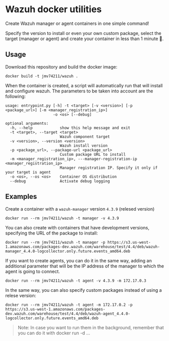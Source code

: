 # Wazuh docker utilities

Create Wazuh manager or agent containers in one simple command!

Specify the version to install or even your own custom package, select the target (manager or agent) and create your
container in less than 1 minute :rocket:.

## Usage

Download this repository and build the docker image:

```
docker build -t jmv74211/wazuh .
```

When the container is created, a script will automatically run that will install and configure wazuh. The parameters
to be taken into account are the following:

```
usage: entrypoint.py [-h] -t <target> [-v <version>] [-p <package_url>] [-m <manager_registration_ip>]
                     -o <os> [--debug]

optional arguments:
  -h, --help            show this help message and exit
  -t <target>, --target <target>
                        Wazuh component target
  -v <version>, --version <version>
                        Wazuh install version
  -p <package_url>, --package-url <package_url>
                        Custom package URL to install
  -m <manager_registration_ip>, ---manager-registration-ip <manager_registration_ip>
                        Manager registration IP. Specify it only if your target is agent
  -o <os>, --os <os>    Container OS distribution
  --debug               Activate debug logging
```

## Examples

Create a container with a `wazuh-manager` version `4.3.9` (relesed version)

```
docker run --rm jmv74211/wazuh -t manager -v 4.3.9
```

You can also create with containers that have development versions, specifying the URL of the package to install:

```
docker run --rm jmv74211/wazuh -t manager -p https://s3.us-west-1.amazonaws.com/packages-dev.wazuh.com/warehouse/test/4.4/deb/wazuh-manager_4.4.0-logcollector.only.future.events_amd64.deb
```

If you want to create agents, you can do it in the same way, adding an additional parameter that will be the IP
address of the manager to which the agent is going to connect.


```
docker run --rm jmv74211/wazuh -t agent -v 4.3.9 -m 172.17.0.3
```

In the same way, you can also specify custom packages instead of using a relese version:

```
docker run --rm jmv74211/wazuh -t agent -m 172.17.0.2 -p https://s3.us-west-1.amazonaws.com/packages-dev.wazuh.com/warehouse/test/4.4/deb/wazuh-agent_4.4.0-logcollector.only.future.events_amd64.deb
```

> Note: In case you want to run them in the background, remember that you can do it with docker run -d ...
